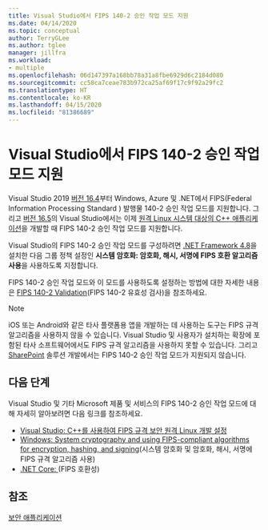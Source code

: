 ```yaml
---
title: Visual Studio에서 FIPS 140-2 승인 작업 모드 지원
ms.date: 04/14/2020
ms.topic: conceptual
author: TerryGLee
ms.author: tglee
manager: jillfra
ms.workload:
- multiple
ms.openlocfilehash: 06d147397a168bb78a31a8fbe6929d6c2184d080
ms.sourcegitcommit: cc58ca7ceae783b972ca25af69f17c9f92a29fc2
ms.translationtype: HT
ms.contentlocale: ko-KR
ms.lasthandoff: 04/15/2020
ms.locfileid: "81386689"
---
```

# <a name="visual-studio-support-for-the-fips-140-2-approved-mode-of-operation"></a>Visual Studio에서 FIPS 140-2 승인 작업 모드 지원

Visual Studio 2019 [버전 16.4](/visualstudio/releases/2019/release-notes-v16.4/)부터 Windows, Azure 및 .NET에서 FIPS(Federal Information Processing Standard ) 발행물 140-2 승인 작업 모드를 지원합니다. 그리고 [버전 16.5](/visualstudio/releases/2019/release-notes-v16.5/)의 Visual Studio에서는 이제 [원격 Linux 시스템 대상의 C++ 애플리케이션](/cpp/linux/set-up-fips-compliant-secure-remote-linux-development/)을 개발할 때 FIPS 140-2 승인 작업 모드를 지원합니다.

Visual Studio의 FIPS 140-2 승인 작업 모드를 구성하려면 [.NET Framework 4.8](https://dotnet.microsoft.com/download/dotnet-framework/net48)을 설치한 다음 그룹 정책 설정인 **시스템 암호화: 암호화, 해시, 서명에 FIPS 호환 알고리즘 사용**을 사용하도록 지정합니다.

FIPS 140-2 승인 작업 모드와 이 모드를 사용하도록 설정하는 방법에 대한 자세한 내용은 [FIPS 140-2 Validation](/windows/security/threat-protection/fips-140-validation/)(FIPS 140-2 유효성 검사)을 참조하세요.

> [!NOTE]
> iOS 또는 Android와 같은 타사 플랫폼용 앱을 개발하는 데 사용하는 도구는 FIPS 규격 알고리즘을 사용하지 않을 수 있습니다. Visual Studio 및 사용자가 설치하는 확장에 포함된 타사 소프트웨어에서도 FIPS 규격 알고리즘을 사용하지 못할 수 있습니다. 그리고 [SharePoint](/sharepoint/security-for-sharepoint-server/federal-information-processing-standard-security-standards/) 솔루션 개발에서는 FIPS 140-2 승인 작업 모드가 지원되지 않습니다.

## <a name="next-steps"></a>다음 단계

Visual Studio 및 기타 Microsoft 제품 및 서비스의 FIPS 140-2 승인 작업 모드에 대해 자세히 알아보려면 다음 링크를 참조하세요.

- [Visual Studio: C++를 사용하여 FIPS 규격 보안 원격 Linux 개발 설정](/cpp/linux/set-up-fips-compliant-secure-remote-linux-development/)
- [Windows: System cryptography and using FIPS-compliant algorithms for encryption, hashing, and signing](/windows/security/threat-protection/security-policy-settings/system-cryptography-use-fips-compliant-algorithms-for-encryption-hashing-and-signing)(시스템 암호화 및 암호화, 해시, 서명에 FIPS 규격 알고리즘 사용)
- [.NET Core: ](/dotnet/standard/security/fips-compliance/)(FIPS 호환성)

## <a name="see-also"></a>참조

[보안 애플리케이션](securing-applications.md)